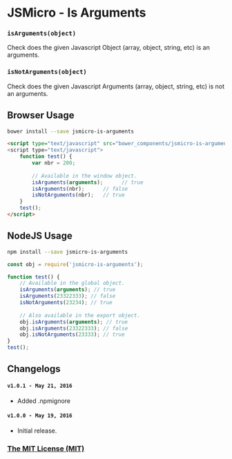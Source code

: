 # JSMicro - Is Arguments

### **`isArguments(object)`**

Check does the given Javascript Object (array, object, string, etc) is an arguments.

### **`isNotArguments(object)`**

Check does the given Javascript Arguments (array, object, string, etc) is not an arguments.

## Browser Usage

```bash
bower install --save jsmicro-is-arguments
```

```html
<script type="text/javascript" src="bower_components/jsmicro-is-arguments/index.js">
<script type="text/javascript">
    function test() {
        var nbr = 200;
    
        // Available in the window object.
        isArguments(arguments);      // true
        isArguments(nbr);      // false
        isNotArguments(nbr);   // true
    }
    test();
</script>
```

## NodeJS Usage

```bash
npm install --save jsmicro-is-arguments
```

```js
const obj = require('jsmicro-is-arguments');

function test() {
    // Available in the global object.
    isArguments(arguments); // true
    isArguments(23322333); // false
    isNotArguments(23234); // true
    
    // Also available in the export object.
    obj.isArguments(arguments); // true
    obj.isArguments(23322333); // false
    obj.isNotArguments(23333); // true
}
test();
```

## Changelogs

#### **`v1.0.1 - May 21, 2016`**

* Added .npmignore

#### **`v1.0.0 - May 19, 2016`**

* Initial release.

### [The MIT License (MIT)](https://mahdaen.mit-license.org/)

